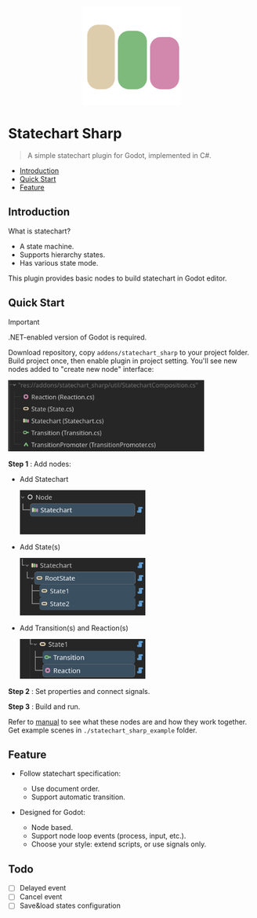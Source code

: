 <p align="center">
  <img src="./docs/asset/StatechartLogo.svg" height="200px" />
</p>

# Statechart Sharp

 > A simple statechart plugin for Godot, implemented in C#.

- [Introduction](#introduction)
- [Quick Start](#quick-start)
- [Feature](#feature)

## Introduction

What is statechart?

- A state machine.
- Supports hierarchy states.
- Has various state mode.

This plugin provides basic nodes to build statechart in Godot editor.

## Quick Start

> [!IMPORTANT]
>
> .NET-enabled version of Godot is required.

Download repository, copy `addons/statechart_sharp` to your project folder. Build project once, then enable plugin in project setting. You'll see new nodes added to "create new node" interface:

<img src="./docs/asset/ss_imported_nodes.png" alt="ss_imported_nodes" style="width:400px;"/>

**Step 1** : Add nodes:

- Add Statechart

  <img src="./docs/asset/ss_add_statechart.png" alt="ss_add_statechart" style="width:256px;"/>

- Add State(s)

  <img src="./docs/asset/ss_add_states.png" alt="ss_add_state" style="width:256px;"/>

- Add Transition(s) and Reaction(s)

  <img src="./docs/asset/ss_add_transition_&_reaction.png" alt="ss_add_transition" style="width:256px;"/>

**Step 2** : Set properties and connect signals.

**Step 3** : Build and run.

Refer to [manual](./docs/manual.md) to see what these nodes are and how they work together. Get example scenes in `./statechart_sharp_example` folder.

## Feature

- Follow statechart specification:

  - Use document order.
  - Support automatic transition.

- Designed for Godot:

  - Node based.
  - Support node loop events (process, input, etc.).
  - Choose your style: extend scripts, or use signals only.

## Todo

- [ ] Delayed event
- [ ] Cancel event
- [ ] Save&load states configuration
